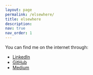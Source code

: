 ```yaml
---
layout: page
permalink: /elsewhere/
title: elsewhere
description:  
nav: true
nav_order: 1
---
```


You can find me on the internet through:
+ [LinkedIn](https://www.linkedin.com/in/thepavankoushik/)
+ [GitHub](https://github.com/thepavankoushik)
+ [Medium](https://medium.com/@thepavankoushik)
